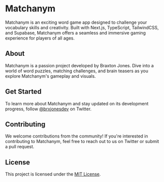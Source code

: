 # Matchanym

Matchanym is an exciting word game app designed to challenge your vocabulary skills and creativity. Built with Next.js, TypeScript, TailwindCSS, and Supabase, Matchanym offers a seamless and immersive gaming experience for players of all ages.

## About

Matchanym is a passion project developed by Braxton Jones. Dive into a world of word puzzles, matching challenges, and brain teasers as you explore Matchanym's gameplay and visuals.

## Get Started

To learn more about Matchanym and stay updated on its development progress, follow [@brxjonesdev](https://twitter.com/brxjonesdev) on Twitter.

## Contributing

We welcome contributions from the community! If you're interested in contributing to Matchanym, feel free to reach out to us on Twitter or submit a pull request.

## License

This project is licensed under the [MIT License](LICENSE).
